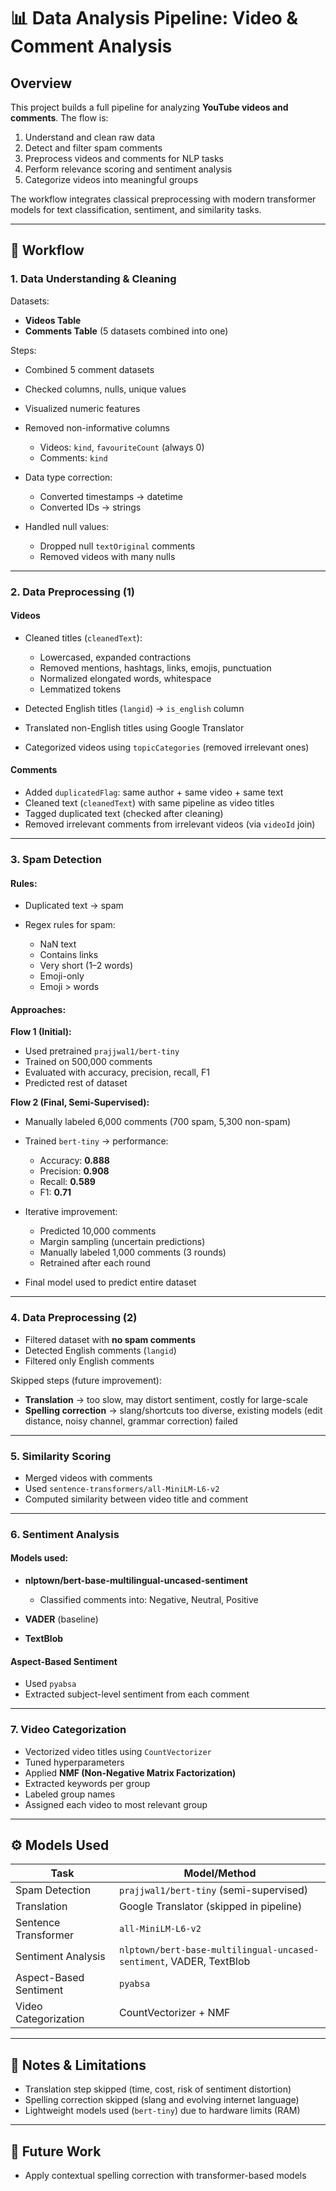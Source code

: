 # 📊 Data Analysis Pipeline: Video & Comment Analysis

## Overview

This project builds a full pipeline for analyzing **YouTube videos and comments**. The flow is:

1. Understand and clean raw data
2. Detect and filter spam comments
3. Preprocess videos and comments for NLP tasks
4. Perform relevance scoring and sentiment analysis
5. Categorize videos into meaningful groups

The workflow integrates classical preprocessing with modern transformer models for text classification, sentiment, and similarity tasks.

---

## 🔄 Workflow

### 1. Data Understanding & Cleaning

Datasets:

- **Videos Table**
- **Comments Table** (5 datasets combined into one)

Steps:

- Combined 5 comment datasets
- Checked columns, nulls, unique values
- Visualized numeric features
- Removed non-informative columns

  - Videos: `kind`, `favouriteCount` (always 0)
  - Comments: `kind`

- Data type correction:

  - Converted timestamps → datetime
  - Converted IDs → strings

- Handled null values:

  - Dropped null `textOriginal` comments
  - Removed videos with many nulls

---

### 2. Data Preprocessing (1)

#### **Videos**

- Cleaned titles (`cleanedText`):

  - Lowercased, expanded contractions
  - Removed mentions, hashtags, links, emojis, punctuation
  - Normalized elongated words, whitespace
  - Lemmatized tokens

- Detected English titles (`langid`) → `is_english` column
- Translated non-English titles using Google Translator
- Categorized videos using `topicCategories` (removed irrelevant ones)

#### **Comments**

- Added `duplicatedFlag`: same author + same video + same text
- Cleaned text (`cleanedText`) with same pipeline as video titles
- Tagged duplicated text (checked after cleaning)
- Removed irrelevant comments from irrelevant videos (via `videoId` join)

---

### 3. Spam Detection

#### Rules:

- Duplicated text → spam
- Regex rules for spam:

  - NaN text
  - Contains links
  - Very short (1–2 words)
  - Emoji-only
  - Emoji > words

#### Approaches:

**Flow 1 (Initial):**

- Used pretrained `prajjwal1/bert-tiny`
- Trained on 500,000 comments
- Evaluated with accuracy, precision, recall, F1
- Predicted rest of dataset

**Flow 2 (Final, Semi-Supervised):**

- Manually labeled 6,000 comments (700 spam, 5,300 non-spam)
- Trained `bert-tiny` → performance:

  - Accuracy: **0.888**
  - Precision: **0.908**
  - Recall: **0.589**
  - F1: **0.71**

- Iterative improvement:

  - Predicted 10,000 comments
  - Margin sampling (uncertain predictions)
  - Manually labeled 1,000 comments (3 rounds)
  - Retrained after each round

- Final model used to predict entire dataset

---

### 4. Data Preprocessing (2)

- Filtered dataset with **no spam comments**
- Detected English comments (`langid`)
- Filtered only English comments

Skipped steps (future improvement):

- **Translation** → too slow, may distort sentiment, costly for large-scale
- **Spelling correction** → slang/shortcuts too diverse, existing models (edit distance, noisy channel, grammar correction) failed

---

### 5. Similarity Scoring

- Merged videos with comments
- Used `sentence-transformers/all-MiniLM-L6-v2`
- Computed similarity between video title and comment

---

### 6. Sentiment Analysis

#### Models used:

- **nlptown/bert-base-multilingual-uncased-sentiment**

  - Classified comments into: Negative, Neutral, Positive

- **VADER** (baseline)

- **TextBlob**

#### Aspect-Based Sentiment

- Used `pyabsa`
- Extracted subject-level sentiment from each comment

---

### 7. Video Categorization

- Vectorized video titles using `CountVectorizer`
- Tuned hyperparameters
- Applied **NMF (Non-Negative Matrix Factorization)**
- Extracted keywords per group
- Labeled group names
- Assigned each video to most relevant group

---

## ⚙️ Models Used

| Task                   | Model/Method                                                        |
| ---------------------- | ------------------------------------------------------------------- |
| Spam Detection         | `prajjwal1/bert-tiny` (semi-supervised)                             |
| Translation            | Google Translator (skipped in pipeline)                             |
| Sentence Transformer   | `all-MiniLM-L6-v2`                                                  |
| Sentiment Analysis     | `nlptown/bert-base-multilingual-uncased-sentiment`, VADER, TextBlob |
| Aspect-Based Sentiment | `pyabsa`                                                            |
| Video Categorization   | CountVectorizer + NMF                                               |

---

## 📌 Notes & Limitations

- Translation step skipped (time, cost, risk of sentiment distortion)
- Spelling correction skipped (slang and evolving internet language)
- Lightweight models used (`bert-tiny`) due to hardware limits (RAM)

---

## 🚀 Future Work

- Apply contextual spelling correction with transformer-based models
